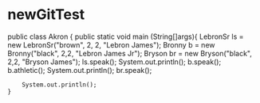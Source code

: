 # newGitTest

public class Akron {
    public static void main (String[]args){
LebronSr ls = new LebronSr("brown", 2, 2, "Lebron James");
Bronny b = new Bronny("black", 2,2, "Lebron James Jr");
Bryson br = new Bryson("black", 2,2, "Bryson James");
ls.speak();
System.out.println();
b.speak();
b.athletic();
System.out.println();
br.speak();


        System.out.println();
    }
